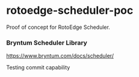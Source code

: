 # rotoedge-scheduler-poc

Proof of concept for RotoEdge Scheduler.

### Bryntum Scheduler Library

https://www.bryntum.com/docs/scheduler/

Testing commit capability
